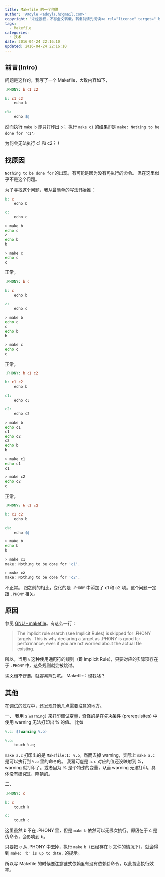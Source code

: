 ```yaml
---
title: Makefile 的一个陷阱
author: 'ADoyle <adoyle.h@gmail.com>'
copyright: '未经授权，不得全文转载。转载前请先阅读<a rel="license" target="_blank" href="//adoyle.me/blog/copyright.html">本站版权声明</a>'
tags:
  - Makefile
categories:
  - 技术
date: 2016-04-24 22:16:10
updated: 2016-04-24 22:16:10
---
```



## 前言(Intro)

问题是这样的，我写了一个 Makefile，大致内容如下，

```Makefile
.PHONY: b c1 c2

b: c1 c2
	echo b

c%:
	echo $@
```

然而执行 `make b` 却只打印出 `b`；
执行 `make c1` 的结果却是 `make: Nothing to be done for 'c1'`。

为何会无法执行 c1 和 c2？！

<!-- more -->

## 找原因

`Nothing to be done for` 的出现，有可能是因为没有可执行的命令。
但在这里似乎不是这个问题。

为了寻找这个问题，我从最简单的写法开始推：

```Makefile
b: c
	echo b

c:
	echo c
```
```sh
> make b
echo c
c
echo b
b

> make c
echo c
c

```
正常。

```Makefile
.PHONY: b c

b: c
	echo b

c:
	echo c
```
```sh
> make b
echo c
c
echo b
b

> make c
echo c
c

```
正常。

```Makefile
.PHONY: b c1 c2

b: c1 c2
	echo b

c1:
	echo c1

c2:
	echo c2
```

```sh
> make b
echo c1
c1
echo c2
c2
echo b
b

> make c1
echo c1
c1

> make c2
echo c2
c
```
正常。

```Makefile
.PHONY: b c1 c2

b: c1 c2
	echo b

c%:
	echo $@
```
```sh
> make b
echo b
b

> make c1
make: Nothing to be done for 'c1'.

> make c2
make: Nothing to be done for 'c2'.
```

不正常。
跟之前的相比，变化的是 `.PHONY` 中添加了 c1 和 c2 项。这个问题一定跟 `.PHONY` 相关。

## 原因

参见 [GNU - makefile](http://www.gnu.org/software/make/manual/make.html#Phony-Targets)。有这么一行：

> The implicit rule search (see Implicit Rules) is skipped for .PHONY targets. This is why declaring a target as .PHONY is good for performance, even if you are not worried about the actual file existing.

所以，当用 `%` 这种使用通配符的规则（即 Implicit Rule），只要对应的实际项存在于 `.PHONY` 中，这条规则就会被跳过。

读文档不仔细，就容易踩到坑。
Makefile：怪我咯？

## 其他

在调试的过程中，还发现其他几点需要注意的地方。

一、
我用 `$(warning)` 来打印调试变量，奇怪的是在先决条件 (prerequisites) 中使用 warning 无法打印出 % 的值。
比如

```Makefile
%.c: $(warning %.o)

%.o:
	touch %.o;
```

`make a.c` 打印出的是 `Makefile:1: %.o`，然而去掉 warning，实际上 `make a.c` 是可以执行到 `%.o` 里的命令的。
我猜可能是 `a.c` 对应的值还没映射到 %， warning 就打印了。或者因为 % 是个特殊的变量，从而 warning 无法打印。具体没有研究过，瞎猜的。


二、
```Makefile
.PHONY: c

b: c
	touch b

c:
	touch c
```

这里虽然 b 不在 .PHONY 里，但是 `make b` 依然可以无限次执行。原因在于 c 是伪命令，会影响到 b。

只要把 c 从 .PHONY 中去掉，执行 `make b`（已经存在 b 文件的情况下），就会得到 `make: 'b' is up to date.` 的提示。

所以写 Makefile 的时候要注意链式依赖里有没有依赖伪命令，以此提高执行效率。


